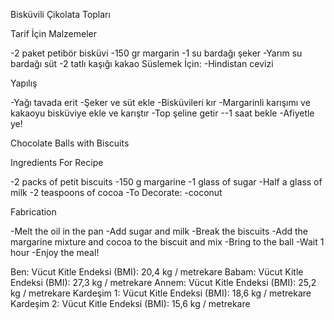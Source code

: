 Bisküvili Çikolata Topları 

Tarif İçin Malzemeler

-2 paket petibör bisküvi
-150 gr margarin
-1 su bardağı şeker
-Yarım su bardağı süt
-2 tatlı kaşığı kakao
Süslemek İçin:
-Hindistan cevizi

Yapılış

-Yağı tavada erit
-Şeker ve süt ekle
-Bisküvileri kır
-Margarinli karışımı ve kakaoyu bisküviye ekle ve karıştır
-Top şeline getir
--1 saat bekle
-Afiyetle ye!

Chocolate Balls with Biscuits

Ingredients For Recipe

-2 packs of petit biscuits
-150 g margarine
-1 glass of sugar
-Half a glass of milk
-2 teaspoons of cocoa
-To Decorate:
-coconut

Fabrication

-Melt the oil in the pan
-Add sugar and milk
-Break the biscuits
-Add the margarine mixture and cocoa to the biscuit and mix
-Bring to the ball
-Wait 1 hour
-Enjoy the meal!

Ben: Vücut Kitle Endeksi (BMI): 20,4 kg / metrekare
Babam: Vücut Kitle Endeksi (BMI): 27,3 kg / metrekare
Annem: Vücut Kitle Endeksi (BMI): 25,2 kg / metrekare
Kardeşim 1: Vücut Kitle Endeksi (BMI): 18,6 kg / metrekare
Kardeşim 2: Vücut Kitle Endeksi (BMI): 15,6 kg / metrekare





